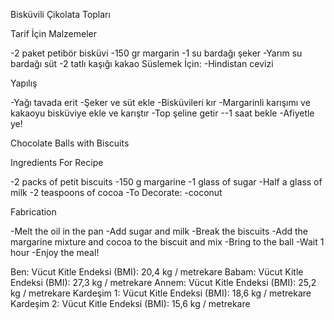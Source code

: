 Bisküvili Çikolata Topları 

Tarif İçin Malzemeler

-2 paket petibör bisküvi
-150 gr margarin
-1 su bardağı şeker
-Yarım su bardağı süt
-2 tatlı kaşığı kakao
Süslemek İçin:
-Hindistan cevizi

Yapılış

-Yağı tavada erit
-Şeker ve süt ekle
-Bisküvileri kır
-Margarinli karışımı ve kakaoyu bisküviye ekle ve karıştır
-Top şeline getir
--1 saat bekle
-Afiyetle ye!

Chocolate Balls with Biscuits

Ingredients For Recipe

-2 packs of petit biscuits
-150 g margarine
-1 glass of sugar
-Half a glass of milk
-2 teaspoons of cocoa
-To Decorate:
-coconut

Fabrication

-Melt the oil in the pan
-Add sugar and milk
-Break the biscuits
-Add the margarine mixture and cocoa to the biscuit and mix
-Bring to the ball
-Wait 1 hour
-Enjoy the meal!

Ben: Vücut Kitle Endeksi (BMI): 20,4 kg / metrekare
Babam: Vücut Kitle Endeksi (BMI): 27,3 kg / metrekare
Annem: Vücut Kitle Endeksi (BMI): 25,2 kg / metrekare
Kardeşim 1: Vücut Kitle Endeksi (BMI): 18,6 kg / metrekare
Kardeşim 2: Vücut Kitle Endeksi (BMI): 15,6 kg / metrekare





